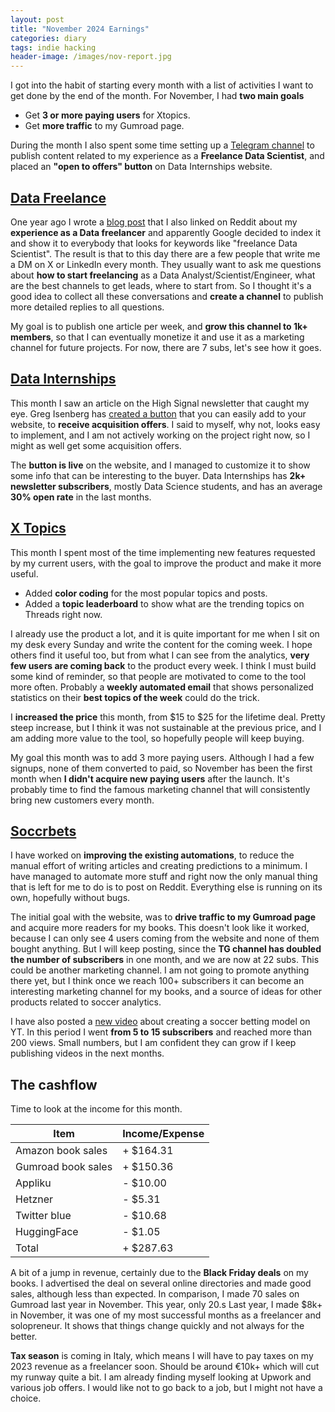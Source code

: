 ```yaml
---
layout: post
title: "November 2024 Earnings"
categories: diary
tags: indie hacking
header-image: /images/nov-report.jpg
---
```


I got into the habit of starting every month with a list of activities I want to get done by the end of the month. For November, I had **two main goals**

- Get **3 or more paying users** for Xtopics.
- Get **more traffic** to my Gumroad page.

During the month I also spent some time setting up a [Telegram channel][tg-datafreelance] to publish content related to my experience as a **Freelance Data Scientist**, and placed an **"open to offers" button** on Data Internships website.

## [Data Freelance][tg-datafreelance]

One year ago I wrote a [blog post][datafreelance-blog] that I also linked on Reddit about my **experience as a Data freelancer** and apparently Google decided to index it and show it to everybody that looks for keywords like "freelance Data Scientist". The result is that to this day there are a few people that write me a DM on X or LinkedIn every month. They usually want to ask me questions about **how to start freelancing** as a Data Analyst/Scientist/Engineer, what are the best channels to get leads, where to start from. So I thought it's a good idea to collect all these conversations and **create a channel** to publish more detailed replies to all questions.

My goal is to publish one article per week, and **grow this channel to 1k+ members**, so that I can eventually monetize it and use it as a marketing channel for future projects. For now, there are 7 subs, let's see how it goes.

## [Data Internships][datainternships]

This month I saw an article on the High Signal newsletter that caught my eye. Greg Isenberg has [created a button][offerbutton] that you can easily add to your website, to **receive acquisition offers**. I said to myself, why not, looks easy to implement, and I am not actively working on the project right now, so I might as well get some acquisition offers.

The **button is live** on the website, and I managed to customize it to show some info that can be interesting to the buyer. Data Internships has **2k+ newsletter subscribers**, mostly Data Science students, and has an average **30% open rate** in the last months.

## [X Topics][xtopics]

This month I spent most of the time implementing new features requested by my current users, with the goal to improve the product and make it more useful.

- Added **color coding** for the most popular topics and posts.
- Added a **topic leaderboard** to show what are the trending topics on Threads right now.

I already use the product a lot, and it is quite important for me when I sit on my desk every Sunday and write the content for the coming week. I hope others find it useful too, but from what I can see from the analytics, **very few users are coming back** to the product every week. I think I must build some kind of reminder, so that people are motivated to come to the tool more often. Probably a **weekly automated email** that shows personalized statistics on their **best topics of the week** could do the trick.

I **increased the price** this month, from $15 to $25 for the lifetime deal. Pretty steep increase, but I think it was not sustainable at the previous price, and I am adding more value to the tool, so hopefully people will keep buying.

My goal this month was to add 3 more paying users. Although I had a few signups, none of them converted to paid, so November has been the first month when **I didn't acquire new paying users** after the launch. It's probably time to find the famous marketing channel that will consistently bring new customers every month.

## [Soccrbets][soccrbets]

I have worked on **improving the existing automations**, to reduce the manual effort of writing articles and creating predictions to a minimum. I have managed to automate more stuff and right now the only manual thing that is left for me to do is to post on Reddit. Everything else is running on its own, hopefully without bugs.

The initial goal with the website, was to **drive traffic to my Gumroad page** and acquire more readers for my books. This doesn't look like it worked, because I can only see 4 users coming from the website and none of them bought anything. But I will keep posting, since the **TG channel has doubled the number of subscribers** in one month, and we are now at 22 subs. This could be another marketing channel. I am not going to promote anything there yet, but I think once we reach 100+ subscribers it can become an interesting marketing channel for my books, and a source of ideas for other products related to soccer analytics.

I have also posted a [new video][yt-video] about creating a soccer betting model on YT. In this period I went **from 5 to 15 subscribers** and reached more than 200 views. Small numbers, but I am confident they can grow if I keep publishing videos in the next months.

## The cashflow

Time to look at the income for this month.

| Item               | Income/Expense |
| ------------------ | -------------- |
| Amazon book sales  | + $164.31      |
| Gumroad book sales | + $150.36      |
| Appliku            | - $10.00       |
| Hetzner            | - $5.31        |
| Twitter blue       | - $10.68       |
| HuggingFace        | - $1.05        |
| Total              | + $287.63      |

A bit of a jump in revenue, certainly due to the **Black Friday deals** on my books. I advertised the deal on several online directories and made good sales, although less than expected. In comparison, I made 70 sales on Gumroad last year in November. This year, only 20.s
Last year, I made $8k+ in November, it was one of my most successful months as a freelancer and solopreneur. It shows that things change quickly and not always for the better.

**Tax season** is coming in Italy, which means I will have to pay taxes on my 2023 revenue as a freelancer soon. Should be around €10k+ which will cut my runway quite a bit. I am already finding myself looking at Upwork and various job offers. I would like not to go back to a job, but I might not have a choice.

[soccrbets]: https://soccrbets.com
[xtopics]: https://xtopics.co
[datainternships]: https://datainternships.co
[highsignal]: https://www.highsignal.io/
[telegram]: https://t.me/soccrbets
[yt-video]: https://youtu.be/4US_E-1cL0w
[tg-datafreelance]: https://t.me/datafreelance
[datafreelance-blog]: https://www.tropianhs.com/diary/2023/11/12/data-science-freelance
[offerbutton]: https://offerbutton.com/
